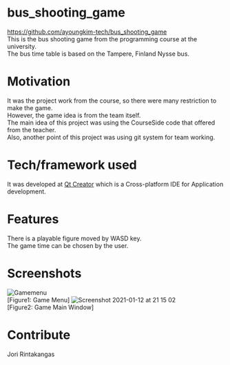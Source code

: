 # bus_shooting_game
https://github.com/ayoungkim-tech/bus_shooting_game  
This is the bus shooting game from the programming course at the university.  
The bus time table is based on the Tampere, Finland Nysse bus.  
# Motivation
It was the project work from the course, so there were many restriction to make the game.  
However, the game idea is from the team itself.  
The main idea of this project was using the CourseSide code that offered from the teacher.  
Also, another point of this project was using git system for team working.
# Tech/framework used
It was developed at [Qt Creator](https://www.qt.io/product/development-tools) which is a Cross-platform IDE for Application development.  
# Features
There is a playable figure moved by WASD key.  
The game time can be chosen by the user.  
# Screenshots
![Gamemenu](https://user-images.githubusercontent.com/76969129/104361835-abd0d500-551b-11eb-80d5-951394d5127d.png)  
[Figure1: Game Menu]
![Screenshot 2021-01-12 at 21 15 02](https://user-images.githubusercontent.com/76969129/104361842-ae332f00-551b-11eb-907d-c6491cf494ad.png)  
[Figure2: Game Main Window]
# Contribute
Jori Rintakangas
